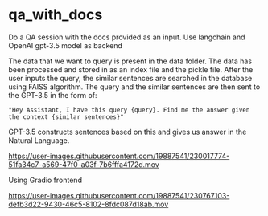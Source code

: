 # qa_with_docs
Do a QA session with the docs provided as an input. Use langchain and OpenAI gpt-3.5 model as backend

The data that we want to query is present in the data folder. The data has been processed and stored in as an index file and the pickle file. After the user inputs the query, the similar sentences are searched in the database using FAISS algorithm. The query and the similar sentences are then sent to the GPT-3.5 in the form of:

```
"Hey Assistant, I have this query {query}. Find me the answer given the context {similar sentences}"
```

GPT-3.5 constructs sentences based on this and gives us answer in the Natural Language.


https://user-images.githubusercontent.com/19887541/230017774-51fa34c7-a569-47f0-a03f-7b6fffa4172d.mov


Using Gradio frontend

https://user-images.githubusercontent.com/19887541/230767103-defb3d22-9430-46c5-8102-8fdc087d18ab.mov

